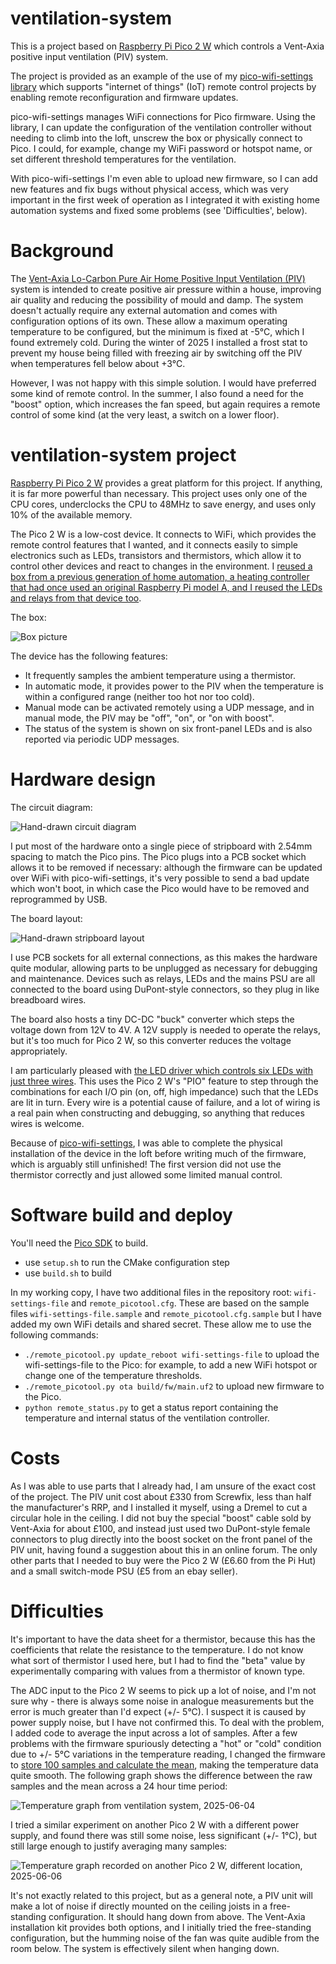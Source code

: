 # ventilation-system

This is a project based on [Raspberry Pi Pico 2
W](https://www.raspberrypi.com/documentation/microcontrollers/pico-series.html)
which controls a Vent-Axia positive input ventilation (PIV) system.

The project is provided as an example of the use of my
[pico-wifi-settings library](https://github.com/jwhitham/pico-wifi-settings)
which supports "internet of things" (IoT) remote control projects
by enabling remote reconfiguration and firmware updates.

pico-wifi-settings manages WiFi connections for Pico firmware. Using the library,
I can update the configuration of the ventilation controller without needing
to climb into the loft, unscrew the box or physically connect to Pico. I could,
for example, change my WiFi password or hotspot name, or set different
threshold temperatures for the ventilation.

With pico-wifi-settings I'm even able to upload new firmware, so I can add
new features and fix bugs without physical access, which was very important
in the first week of operation as I integrated it with existing home automation
systems and fixed some problems (see 'Difficulties', below).

# Background

The [Vent-Axia Lo-Carbon Pure Air Home Positive Input Ventilation
(PIV)](https://www.vent-axia.com/range/lo-carbon-pureair-home) system is intended
to create positive air pressure within a house, improving air quality and reducing
the possibility of mould and damp. The system doesn't actually require any external
automation and comes with configuration options of its own. These allow a maximum
operating temperature to be configured, but the minimum is fixed at -5°C,
which I found extremely cold. During the winter of 2025 I installed a frost stat
to prevent my house being filled with freezing air by switching off the PIV when
temperatures fell below about +3°C.

However, I was not happy with this simple solution. I would have preferred some
kind of remote control. In the summer, I also found a need for the
"boost" option, which increases the fan speed, but again requires a remote control of
some kind (at the very least, a switch on a lower floor).

# ventilation-system project

[Raspberry Pi Pico 2
W](https://www.raspberrypi.com/documentation/microcontrollers/pico-series.html)
provides a great platform for this project. If anything, it is far more powerful than necessary.
This project uses only one of the CPU cores, underclocks the CPU to 48MHz to save
energy, and uses only 10% of the available memory.

The Pico 2 W is a low-cost device. It connects to WiFi, which provides the remote control
features that I wanted, and it connects easily to simple electronics such as LEDs,
transistors and thermistors, which allow it to control other devices and react to changes
in the environment. I [reused a box from a previous generation of home automation,
a heating controller that had once used an original Raspberry Pi model A, and I reused
the LEDs and relays from that device
too](https://www.jwhitham.org/2013/03/review-using-raspberry-pi-for-home.html).

The box:

![Box picture](img/box.jpg)

The device has the following features:

- It frequently samples the ambient temperature using a thermistor.
- In automatic mode, it provides power to the PIV when the temperature is within
  a configured range (neither too hot nor too cold).
- Manual mode can be activated remotely using a UDP message, and in manual mode,
  the PIV may be "off", "on", or "on with boost".
- The status of the system is shown on six front-panel LEDs and is also
  reported via periodic UDP messages.

# Hardware design

The circuit diagram:

![Hand-drawn circuit diagram](img/circuit_diagram.jpg)

I put most of the hardware onto a single piece of stripboard with 2.54mm spacing
to match the Pico pins. The Pico plugs into a PCB socket which allows it to be removed
if necessary: although the firmware can be updated over WiFi with pico-wifi-settings,
it's very possible to send a bad update which won't boot, in which case the Pico would
have to be removed and reprogrammed by USB.

The board layout:

![Hand-drawn stripboard layout](img/board_layout.jpg)

I use PCB sockets for all external
connections, as this makes the hardware quite modular, allowing parts to be unplugged
as necessary for debugging and maintenance. Devices such as relays, LEDs and the
mains PSU are all connected to the board using DuPont-style connectors, so they
plug in like breadboard wires.

The board also hosts a tiny DC-DC "buck" converter which steps the voltage
down from 12V to 4V. A 12V supply is needed to operate the relays, but it's too
much for Pico 2 W, so this converter reduces the voltage appropriately.

I am particularly pleased with [the LED driver which controls six LEDs with just
three wires](fw/leds.c). This uses the Pico 2 W's "PIO" feature to step through the
combinations for each I/O pin (on, off, high impedance) such that the LEDs are lit
in turn. Every wire is a potential cause of failure, and a lot of wiring is a real pain
when constructing and debugging, so anything that reduces wires is welcome.

Because of [pico-wifi-settings](https://github.com/jwhitham/pico-wifi-settings),
I was able to complete the physical installation of the device in the loft
before writing much of the firmware, which is arguably still unfinished! The first
version did not use the thermistor correctly and just allowed some limited
manual control.

# Software build and deploy 

You'll need the [Pico SDK](https://github.com/raspberrypi/pico-sdk/) to build.

- use `setup.sh` to run the CMake configuration step
- use `build.sh` to build

In my working copy, I have two additional files in the repository root:
`wifi-settings-file` and `remote_picotool.cfg`. These are based on the sample
files `wifi-settings-file.sample` and `remote_picotool.cfg.sample` but I have
added my own WiFi details and shared secret. These allow me to use the following
commands:

- `./remote_picotool.py update_reboot wifi-settings-file` to upload
  the wifi-settings-file to the Pico: for example, to add a new WiFi hotspot
  or change one of the temperature thresholds.
- `./remote_picotool.py ota build/fw/main.uf2` to upload new firmware to the Pico.
- `python remote_status.py` to get a status report containing the temperature and
  internal status of the ventilation controller.

# Costs

As I was able to use parts that I already had, I am unsure of the exact cost of the
project. The PIV unit cost about £330 from Screwfix, less than half the manufacturer's
RRP, and I installed it myself, using a Dremel to cut a circular hole in the ceiling.
I did not buy the special "boost" cable sold by Vent-Axia for about £100, and instead
just used two DuPont-style female connectors to plug directly into the boost socket
on the front panel of the PIV unit, having found a suggestion about this in an
online forum. The only other parts that I needed to buy were the Pico 2 W (£6.60
from the Pi Hut) and a small switch-mode PSU (£5 from an ebay seller).

# Difficulties

It's important to have the data sheet for a thermistor, because this has the
coefficients that relate the resistance to the temperature. I do not know what
sort of thermistor I used here, but I had to find the "beta" value by experimentally
comparing with values from a thermistor of known type.

The ADC input to the Pico 2 W seems to pick up a lot of noise, and I'm not sure why - there is
always some noise in analogue measurements but the error is much greater than I'd expect (+/- 5°C).
I suspect it is caused by power supply noise, but I have not confirmed this. To deal with the problem,
I added code to average the input across a lot of samples. After a few problems with the firmware
spuriously detecting a "hot" or "cold" condition due to +/- 5°C variations in the temperature
reading, I changed the firmware to [store 100 samples
and calculate the mean](fw/temperature.c), making the temperature data quite smooth.
The following graph shows the difference between the raw samples and the mean across
a 24 hour time period:

![Temperature graph from ventilation system, 2025-06-04](img/graph.png)

I tried a similar experiment on another Pico 2 W with a different power supply,
and found there was still some noise,
less significant (+/- 1°C), but still large enough to justify averaging many samples:

![Temperature graph recorded on another Pico 2 W, different location, 2025-06-06](img/graph3.png)

It's not exactly related to this project, but as a general note, a PIV unit will make a lot of noise
if directly mounted on the ceiling joists in a free-standing configuration.
It should hang down from above. The Vent-Axia installation kit provides both options,
and I initially tried the free-standing configuration, but the humming noise of the
fan was quite audible from the room below. The system is effectively silent when hanging down.

